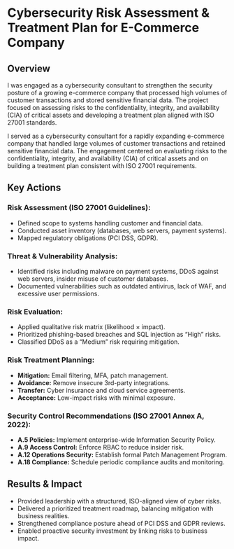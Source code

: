 <h1>Cybersecurity Risk Assessment & Treatment Plan for E-Commerce Company</h1>

<h2>Overview</h2>

I was engaged as a cybersecurity consultant to strengthen the security posture of a growing e-commerce company that processed high volumes of customer transactions and stored sensitive financial data. The project focused on assessing risks to the confidentiality, integrity, and availability (CIA) of critical assets and developing a treatment plan aligned with ISO 27001 standards.

I served as a cybersecurity consultant for a rapidly expanding e-commerce company that handled large volumes of customer transactions and retained sensitive financial data. The engagement centered on evaluating risks to the confidentiality, integrity, and availability (CIA) of critical assets and on building a treatment plan consistent with ISO 27001 requirements.



<h2>Key Actions</h2>

### Risk Assessment (ISO 27001 Guidelines):

- Defined scope to systems handling customer and financial data.<br>
- Conducted asset inventory (databases, web servers, payment systems).<br>
- Mapped regulatory obligations (PCI DSS, GDPR).

### Threat & Vulnerability Analysis:

- Identified risks including malware on payment systems, DDoS against web servers, insider misuse of customer databases.<br>
- Documented vulnerabilities such as outdated antivirus, lack of WAF, and excessive user permissions.

### Risk Evaluation:

- Applied qualitative risk matrix (likelihood × impact).<br>
- Prioritized phishing-based breaches and SQL injection as “High” risks.<br>
- Classified DDoS as a “Medium” risk requiring mitigation.

### Risk Treatment Planning:

- **Mitigation:** Email filtering, MFA, patch management.<br>
- **Avoidance:** Remove insecure 3rd-party integrations.<br>
- **Transfer:** Cyber insurance and cloud service agreements.<br>
- **Acceptance:** Low-impact risks with minimal exposure.

### Security Control Recommendations (ISO 27001 Annex A, 2022):

- **A.5 Policies:** Implement enterprise-wide Information Security Policy.<br>
- **A.9 Access Control:** Enforce RBAC to reduce insider risk.<br>
- **A.12 Operations Security:** Establish formal Patch Management Program.<br>
- **A.18 Compliance:** Schedule periodic compliance audits and monitoring.

<h2>Results & Impact</h2>

- Provided leadership with a structured, ISO-aligned view of cyber risks.<br>
- Delivered a prioritized treatment roadmap, balancing mitigation with business realities.<br>
- Strengthened compliance posture ahead of PCI DSS and GDPR reviews.<br>
- Enabled proactive security investment by linking risks to business impact.






<!--
 ```diff
- text in red
+ text in green
! text in orange
# text in gray
@@ text in purple (and bold)@@
```
--!>
